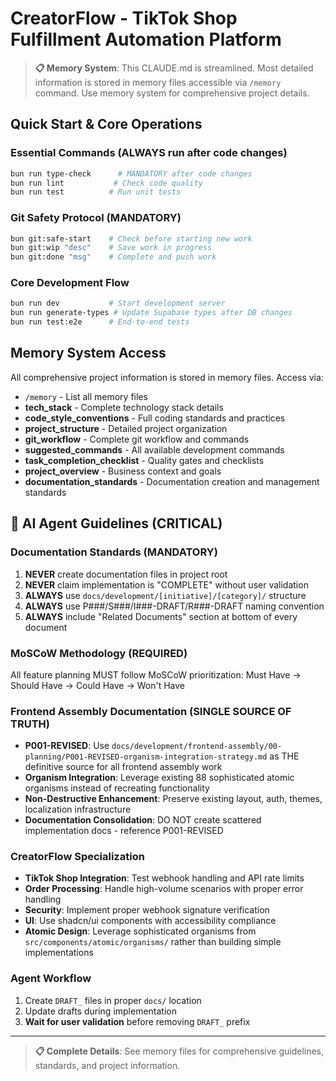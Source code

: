 # CreatorFlow - TikTok Shop Fulfillment Automation Platform

> **📋 Memory System**: This CLAUDE.md is streamlined. Most detailed information is stored in memory files accessible via `/memory` command. Use memory system for comprehensive project details.

## Quick Start & Core Operations

### Essential Commands (ALWAYS run after code changes)

```bash
bun run type-check      # MANDATORY after code changes
bun run lint           # Check code quality
bun run test          # Run unit tests
```

### Git Safety Protocol (MANDATORY)

```bash
bun git:safe-start    # Check before starting new work
bun git:wip "desc"    # Save work in progress
bun git:done "msg"    # Complete and push work
```

### Core Development Flow

```bash
bun run dev           # Start development server
bun run generate-types # Update Supabase types after DB changes
bun run test:e2e      # End-to-end tests
```

## Memory System Access

All comprehensive project information is stored in memory files. Access via:

- `/memory` - List all memory files
- **tech_stack** - Complete technology stack details
- **code_style_conventions** - Full coding standards and practices
- **project_structure** - Detailed project organization
- **git_workflow** - Complete git workflow and commands
- **suggested_commands** - All available development commands
- **task_completion_checklist** - Quality gates and checklists
- **project_overview** - Business context and goals
- **documentation_standards** - Documentation creation and management standards

## 🤖 AI Agent Guidelines (CRITICAL)

### **Documentation Standards (MANDATORY)**

1. **NEVER** create documentation files in project root
2. **NEVER** claim implementation is "COMPLETE" without user validation
3. **ALWAYS** use `docs/development/[initiative]/[category]/` structure
4. **ALWAYS** use P###/S###/I###-DRAFT/R###-DRAFT naming convention
5. **ALWAYS** include "Related Documents" section at bottom of every document

### **MoSCoW Methodology (REQUIRED)**

All feature planning MUST follow MoSCoW prioritization: Must Have → Should Have → Could Have → Won't Have

### **Frontend Assembly Documentation (SINGLE SOURCE OF TRUTH)**

- **P001-REVISED**: Use `docs/development/frontend-assembly/00-planning/P001-REVISED-organism-integration-strategy.md` as THE definitive source for all frontend assembly work
- **Organism Integration**: Leverage existing 88 sophisticated atomic organisms instead of recreating functionality
- **Non-Destructive Enhancement**: Preserve existing layout, auth, themes, localization infrastructure
- **Documentation Consolidation**: DO NOT create scattered implementation docs - reference P001-REVISED

### **CreatorFlow Specialization**

- **TikTok Shop Integration**: Test webhook handling and API rate limits
- **Order Processing**: Handle high-volume scenarios with proper error handling
- **Security**: Implement proper webhook signature verification
- **UI**: Use shadcn/ui components with accessibility compliance
- **Atomic Design**: Leverage sophisticated organisms from `src/components/atomic/organisms/` rather than building simple implementations

### **Agent Workflow**

1. Create `DRAFT_` files in proper `docs/` location
2. Update drafts during implementation
3. **Wait for user validation** before removing `DRAFT_` prefix

---

> **📋 Complete Details**: See memory files for comprehensive guidelines, standards, and project information.
